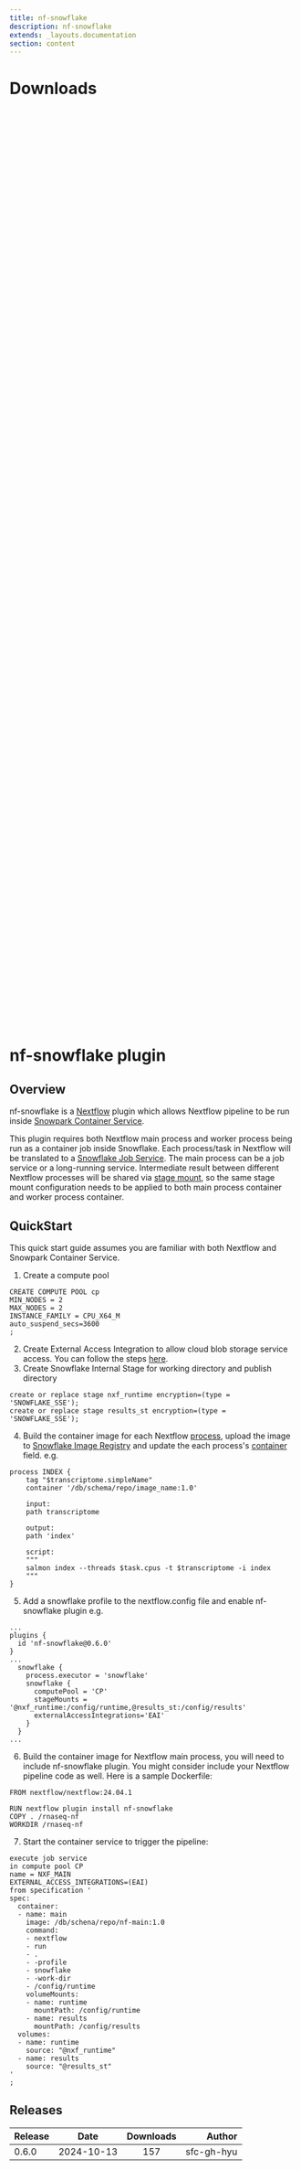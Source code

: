```yaml
---
title: nf-snowflake
description: nf-snowflake
extends: _layouts.documentation
section: content
---
```


# Downloads

<div style="position: relative; height:40vh; width:80vw">
    <canvas id="releases"></canvas>
</div>

# nf-snowflake plugin

## Overview 
nf-snowflake is a [Nextflow](https://www.nextflow.io/docs/latest/overview.html) plugin which allows Nextflow pipeline to be run inside [Snowpark Container Service](https://docs.snowflake.com/en/developer-guide/snowpark-container-services/overview).

This plugin requires both Nextflow main process and worker process being run as a container job inside Snowflake. Each process/task in Nextflow will be translated to a [Snowflake Job Service](https://docs.snowflake.com/en/sql-reference/sql/execute-job-service). The main process can be a job service or a long-running service. Intermediate result between different Nextflow processes will be shared via [stage mount](https://docs.snowflake.com/en/developer-guide/snowpark-container-services/snowflake-stage-volume), so the same stage mount configuration needs to be applied to both main process container and worker process container.

## QuickStart

This quick start guide assumes you are familiar with both Nextflow and Snowpark Container Service.

1. Create a compute pool
```
CREATE COMPUTE POOL cp
MIN_NODES = 2
MAX_NODES = 2
INSTANCE_FAMILY = CPU_X64_M
auto_suspend_secs=3600
;
```
2. Create External Access Integration to allow cloud blob storage service access. You can follow the steps [here](https://docs.snowflake.com/en/developer-guide/snowpark-container-services/additional-considerations-services-jobs#network-egress).
3. Create Snowflake Internal Stage for working directory and publish directory
```
create or replace stage nxf_runtime encryption=(type = 'SNOWFLAKE_SSE');
create or replace stage results_st encryption=(type = 'SNOWFLAKE_SSE');
```
4. Build the container image for each Nextflow [process](https://www.nextflow.io/docs/latest/process.html), upload the image to [Snowflake Image Registry](https://docs.snowflake.com/en/developer-guide/snowpark-container-services/working-with-registry-repository) and update the each process's [container](https://www.nextflow.io/docs/latest/reference/process.html#process-container) field.
e.g.
```
process INDEX {
    tag "$transcriptome.simpleName"
    container '/db/schema/repo/image_name:1.0'

    input:
    path transcriptome

    output:
    path 'index'

    script:
    """
    salmon index --threads $task.cpus -t $transcriptome -i index
    """
}
```
5. Add a snowflake profile to the nextflow.config file and enable nf-snowflake plugin e.g.
```
...
plugins {
  id 'nf-snowflake@0.6.0'
}
...
  snowflake {
    process.executor = 'snowflake'
    snowflake {
      computePool = 'CP'
      stageMounts = '@nxf_runtime:/config/runtime,@results_st:/config/results'
      externalAccessIntegrations='EAI'
    }
  }
...
```
6. Build the container image for Nextflow main process, you will need to include nf-snowflake plugin. You might consider include your Nextflow pipeline code as well. Here is a sample Dockerfile:
```
FROM nextflow/nextflow:24.04.1

RUN nextflow plugin install nf-snowflake
COPY . /rnaseq-nf
WORKDIR /rnaseq-nf
```
7. Start the container service to trigger the pipeline:
```
execute job service
in compute pool CP
name = NXF_MAIN
EXTERNAL_ACCESS_INTEGRATIONS=(EAI)
from specification '
spec:
  container:
  - name: main
    image: /db/schena/repo/nf-main:1.0
    command:
    - nextflow
    - run
    - .
    - -profile
    - snowflake
    - -work-dir
    - /config/runtime
    volumeMounts:
    - name: runtime
      mountPath: /config/runtime
    - name: results
      mountPath: /config/results
  volumes:
  - name: runtime
    source: "@nxf_runtime"
  - name: results
    source: "@results_st"
'
;
```


## Releases

| Release                               |                       Date                       |                   Downloads                    |                           Author |
| :------------ |:------------------------------------------------:|:----------------------------------------------:|---------------------------------:|
 |  0.6.0                                               | 2024-10-13                                          | 157                                                | sfc-gh-hyu                                         |


<script>

(async function() {
    const data = [

        {
            date: `2024-10-13`,
            count: 157,
            y: '0.6.0' },

    ];

    new Chart(
        document.getElementById('releases'),
        {
            type: 'bar',
            data: {
                labels: data.map(row => row.y),
                datasets: [
                    {
                        label: 'Donwloads',
                        data: data,
                        parsing: {
                            xAxisKey: 'count'
                        }
                    }
                ]
            },
            options: {
                indexAxis: 'y',
                plugins: {
                    tooltip:{
                        enabled: true,
                        callbacks: {
                            beforeLabel: function (tooltipData) {
                                const labels =
                                    tooltipData.dataset.label.toString();
                                const values =
                                    tooltipData.dataset.data[tooltipData.dataIndex];

                                return `Released (${values.date})`;
                            },
                            label: function (tooltipData) {
                                const labels =
                                    tooltipData.dataset.label.toString();
                                const values =
                                    tooltipData.dataset.data[tooltipData.dataIndex];

                                return `${labels} : ${values.count}`;
                            },
                        },
                    }                    
                }
            },
        }
    );
})();
</script>